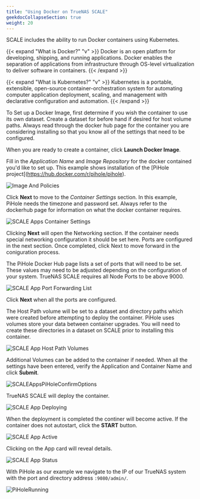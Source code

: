```yaml
---
title: "Using Docker on TrueNAS SCALE"
geekdocCollapseSection: true
weight: 20
---
```



SCALE includes the ability to run Docker containers using Kubernetes.

{{< expand "What is Docker?" "v" >}}
Docker is an open platform for developing, shipping, and running applications. Docker enables the separation of applications from infrastructure through OS-level virtualization to deliver software in containers.
{{< /expand >}}

{{< expand "What is Kubernetes?" "v" >}}
Kubernetes is a portable, extensible, open-source container-orchestration system for automating computer application deployment, scaling, and management with declarative configuration and automation.
{{< /expand >}}


To Set up a Docker Image, first determine if you wish the container to use its own dataset.  Create a dataset for before hand if desired for host volume paths. 
Always read through the docker hub page for the container you are considering installing so that you know all of the settings that need to be configured.

When you are ready to create a container, click **Launch Docker Image**.

Fill in the *Application Name* and *Image Repository* for the docker contained you'd like to set up.  This example shows installation of the [PiHole project[(https://hub.docker.com/r/pihole/pihole).

![Image And Policies](/images/SCALE/SCALEAppsPiHoleImageAndPolicies.png "Image And Policies")

Click **Next** to move to the *Container Settings* section. In this example, PiHole needs the timezone and password set.   Always refer to the dockerhub page for information on what the docker container requires.

![SCALE Apps Container Settings](/images/SCALE/SCALEAppsPiHoleContainerSettings.png "SCALE Apps Container Settings")

Clicking **Next** will open the Networking section. If the container needs special networking configuration it should be set here.  Ports are configured in the next section.  Once completed, click Next to move forward in the coniguration process.

The PiHole Docker Hub page lists a set of ports that will need to be set.  These values may need to be adjusted depending on the configuration of your system.  TrueNAS SCALE requires all Node Ports to be above 9000. 

![SCALE App Port Forwarding List](/images/SCALE/SCALEAppsPiHolePortForwardingList.png "SCALE App Port Forwarding List")

Click **Next** when all the ports are configured.

The Host Path volume will be set to a dataset and directory paths which were created before attempting to deploy the container. PiHole uses volumes store your data between container upgrades.  You will need to create these directories in a dataset on SCALE prior to installing this container.

![SCALE App Host Path Volumes](/images/SCALE/SCALEAppsPiHoleHostPathVolumes.png "SCALE App Host Path Volumes")

Additional Volumes can be added to the container if needed.
When all the settings have been entered, verify the Application and Container Name and click **Submit**. 

![SCALEAppsPiHoleConfirmOptions](/images/SCALE/SCALEAppsPiHoleConfirmOptions.png "SCALE Apps PiHole Confirm Options")

TrueNAS SCALE will deploy the container.

![SCALE App Deploying](/images/SCALE/SCALEAppsPiHoleDeploying.png "SCALE App Deploying")

When the deployment is completed the continer will become active.  If the container does not autostart, click the **START** button.

![SCALE App Active](/images/SCALE/AppsPiHoleActive.png "SCALE App Active")

Clicking on the App card will reveal details.

![SCALE App Status](/images/SCALE/AppsPiHoleStatus.png "SCALE App Status")

With PiHole as our example we navigate to the IP of our TrueNAS system with the port and directory address `:9080/admin/`.

![PiHoleRunning](/images/SCALE/AppsPiHoleRunning.png "PiHole Running")


